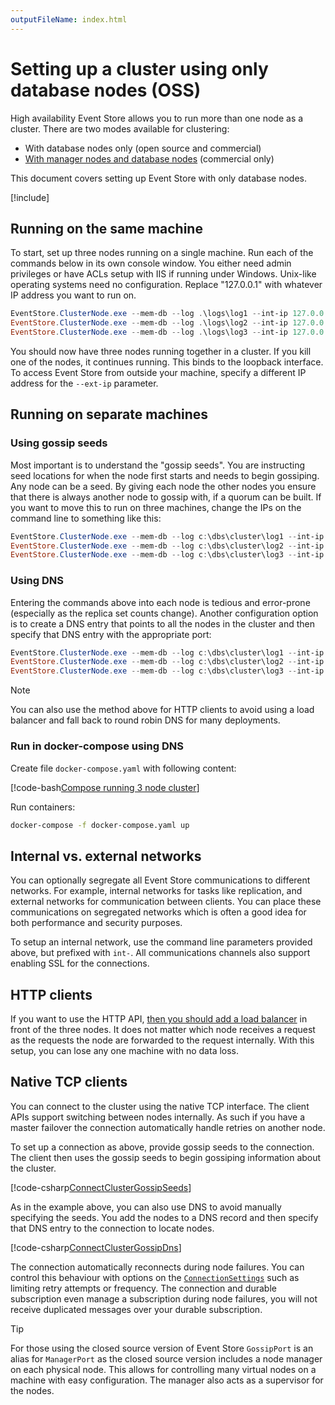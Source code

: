 ```yaml
---
outputFileName: index.html
---
```


# Setting up a cluster using only database nodes (OSS)

<!-- TODO: Needs Linux instructions -->

High availability Event Store allows you to run more than one node as a cluster. There are two modes available for clustering:

-   With database nodes only (open source and commercial)
-   [With manager nodes and database nodes](~/server/cluster-with-manager-nodes.md) (commercial only)

This document covers setting up Event Store with only database nodes.

[!include[<Node number>](~/partials/_cluster-size.md)]

## Running on the same machine

To start, set up three nodes running on a single machine. Run each of the commands below in its own console window. You either need admin privileges or have ACLs setup with IIS if running under Windows. Unix-like operating systems need no configuration. Replace "127.0.0.1" with whatever IP address you want to run on.

```powershell
EventStore.ClusterNode.exe --mem-db --log .\logs\log1 --int-ip 127.0.0.1 --ext-ip 127.0.0.1 --int-tcp-port=1111 --ext-tcp-port=1112 --int-http-port=1113 --ext-http-port=1114 --cluster-size=3 --discover-via-dns=false --gossip-seed=127.0.0.1:2113,127.0.0.1:3113
EventStore.ClusterNode.exe --mem-db --log .\logs\log2 --int-ip 127.0.0.1 --ext-ip 127.0.0.1 --int-tcp-port=2111 --ext-tcp-port=2112 --int-http-port=2113 --ext-http-port=2114 --cluster-size=3 --discover-via-dns=false --gossip-seed=127.0.0.1:1113,127.0.0.1:3113
EventStore.ClusterNode.exe --mem-db --log .\logs\log3 --int-ip 127.0.0.1 --ext-ip 127.0.0.1 --int-tcp-port=3111 --ext-tcp-port=3112 --int-http-port=3113 --ext-http-port=3114 --cluster-size=3 --discover-via-dns=false --gossip-seed=127.0.0.1:1113,127.0.0.1:2113
```

You should now have three nodes running together in a cluster. If you kill one of the nodes, it continues running. This binds to the loopback interface. To access Event Store from outside your machine, specify a different IP address for the `--ext-ip` parameter.

## Running on separate machines

### Using gossip seeds

Most important is to understand the "gossip seeds". You are instructing seed locations for when the node first starts and needs to begin gossiping. Any node can be a seed. By giving each node the other nodes you ensure that there is always another node to gossip with, if a quorum can be built. If you want to move this to run on three machines, change the IPs on the command line to something like this:

```powershell
EventStore.ClusterNode.exe --mem-db --log c:\dbs\cluster\log1 --int-ip 192.168.0.1 --ext-ip 192.168.0.1 --int-tcp-port=1112 --ext-tcp-port=1113 --int-http-port=2112 --ext-http-port=2113 --cluster-size=3 --discover-via-dns=false --gossip-seed=192.168.0.2:2112,192.168.0.3:2112
EventStore.ClusterNode.exe --mem-db --log c:\dbs\cluster\log2 --int-ip 192.168.0.2 --ext-ip 192.168.0.2 --int-tcp-port=1112 --ext-tcp-port=1113 --int-http-port=2112 --ext-http-port=2113 --cluster-size=3 --discover-via-dns=false --gossip-seed=192.168.0.1:2112,192.168.0.3:2112
EventStore.ClusterNode.exe --mem-db --log c:\dbs\cluster\log3 --int-ip 192.168.0.3 --ext-ip 192.168.0.3 --int-tcp-port=1112 --ext-tcp-port=1113 --int-http-port=2112 --ext-http-port=2113 --cluster-size=3 --discover-via-dns=false --gossip-seed=192.168.0.1:2112,192.168.0.2:2112
```

### Using DNS

Entering the commands above into each node is tedious and error-prone (especially as the replica set counts change). Another configuration option is to create a DNS entry that points to all the nodes in the cluster and then specify that DNS entry with the appropriate port:

```powershell
EventStore.ClusterNode.exe --mem-db --log c:\dbs\cluster\log1 --int-ip 192.168.0.1 --ext-ip 192.168.0.1 --int-tcp-port=1112 --ext-tcp-port=1113 --int-http-port=2112 --ext-http-port=2113 --cluster-size=3 --cluster-dns eventstore.local --cluster-gossip-port=2112
EventStore.ClusterNode.exe --mem-db --log c:\dbs\cluster\log2 --int-ip 192.168.0.2 --ext-ip 192.168.0.2 --int-tcp-port=1112 --ext-tcp-port=1113 --int-http-port=2112 --ext-http-port=2113 --cluster-size=3 --cluster-dns eventstore.local --cluster-gossip-port=2112
EventStore.ClusterNode.exe --mem-db --log c:\dbs\cluster\log3 --int-ip 192.168.0.3 --ext-ip 192.168.0.3 --int-tcp-port=1112 --ext-tcp-port=1113 --int-http-port=2112 --ext-http-port=2113 --cluster-size=3 --cluster-dns eventstore.local --cluster-gossip-port=2112
```

> [!NOTE]
> You can also use the method above for HTTP clients to avoid using a load balancer and fall back to round robin DNS for many deployments.

### Run in docker-compose using DNS

Create file `docker-compose.yaml` with following content:

[!code-bash[Compose running 3 node cluster](~/code-examples/server/docker-compose.yaml)]

Run containers:
```bash
docker-compose -f docker-compose.yaml up
```

## Internal vs. external networks

You can optionally segregate all Event Store communications to different networks. For example, internal networks for tasks like replication, and external networks for communication between clients. You can place these communications on segregated networks which is often a good idea for both performance and security purposes.

To setup an internal network, use the command line parameters provided above, but prefixed with `int-`. All communications channels also support enabling SSL for the connections.

## HTTP clients

If you want to use the HTTP API, [then you should add a load balancer](~/server/setting-up-varnish-in-linux.md) in front of the three nodes. It does not matter which node receives a request as the requests the node are forwarded to the request internally. With this setup, you can lose any one machine with no data loss.

## Native TCP clients

You can connect to the cluster using the native TCP interface. The client APIs support switching between nodes internally. As such if you have a master failover the connection automatically handle retries on another node.

To set up a connection as above, provide gossip seeds to the connection. The client then uses the gossip seeds to begin gossiping information about the cluster.

[!code-csharp[ConnectClusterGossipSeeds](../../EventStore.Samples.Dotnet/DocsExample/Server/ConnectClusterGossipSeeds.cs)]

As in the example above, you can also use DNS to avoid manually specifying the seeds. You add the nodes to a DNS record and then specify that DNS entry to the connection to locate nodes.

[!code-csharp[ConnectClusterGossipDns](../../EventStore.Samples.Dotnet/DocsExample/Server/ConnectClusterGossipDns.cs)]

The connection automatically reconnects during node failures. You can control this behaviour with options on the [`ConnectionSettings`](xref:EventStore.ClientAPI.ConnectionSettings) such as limiting retry attempts or frequency. The connection and durable subscription even manage a subscription during node failures, you will not receive duplicated messages over your durable subscription.

> [!TIP]
> For those using the closed source version of Event Store `GossipPort` is an alias for `ManagerPort` as the closed source version includes a node manager on each physical node. This allows for controlling many virtual nodes on a machine with easy configuration. The manager also acts as a supervisor for the nodes.